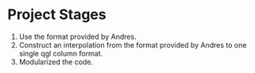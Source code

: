 #  Project Stages 
1. Use the format provided by Andres. 
2. Construct an interpolation from the format provided by Andres to one single qgl column format.
3. Modularized the code.